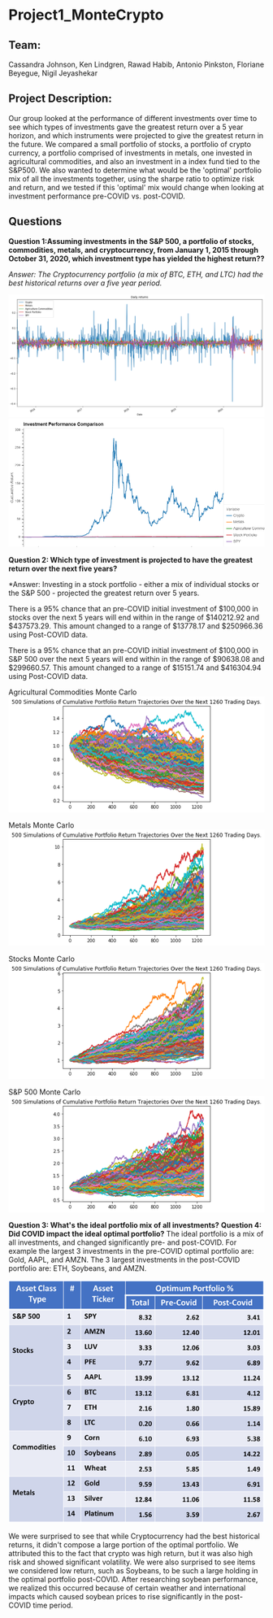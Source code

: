 # **Project1_MonteCrypto**

## Team: 

Cassandra Johnson, Ken Lindgren, Rawad Habib, Antonio Pinkston, Floriane Beyegue, Nigil Jeyashekar 

## Project Description: 

Our group looked at the performance of different investments over time to see which types of investments gave the greatest return over a 5 year horizon, and which instruments were projected to give the greatest return in the future.  We compared a small portfolio of stocks, a portfolio of crypto currency, a portfolio comprised of investments in metals, one invested in agricultural commodities, and also an investment in a index fund tied to the S&P500.  We also wanted to determine what would be the 'optimal' portfolio mix of all the investments together, using the sharpe ratio to optimize risk and return, and we tested if this 'optimal' mix would change when looking at investment performance pre-COVID vs. post-COVID.  


## Questions 

**Question 1:Assuming investments in the S&P 500, a portfolio of stocks, commodities, metals, and cryptocurrency, from January 1, 2015 through October 31, 2020, which investment type has yielded the highest return??**

*Answer: The Cryptocurrency portfolio (a mix of BTC, ETH, and LTC) had the best historical returns over a five year period.*

![Daily Returns](/Images/Daily_Returns.png)
![Cumulative Returns](/Images/Cumulative_Returns.png)



**Question 2: Which type of investment is projected to have the greatest return over the next five years?**

*Answer: Investing in a stock portfolio - either a mix of individual stocks or the S&P 500 - projected the greatest return over 5 years.  

There is a 95% chance that an pre-COVID initial investment of $100,000 in stocks over the next 5 years will end within in the range of $140212.92 and $437573.29.  This amount changed to a range of $13778.17 and $250966.36 using Post-COVID data.

There is a 95% chance that an pre-COVID initial investment of $100,000 in S&P 500 over the next 5 years will end within in the range of $90638.08 and $299660.57.  This amount changed to a range of $15151.74 and $416304.94 using Post-COVID data.  

Agricultural Commodities Monte Carlo
![Agricultural Commodities Monte Carlo](/Images/AgComm_Monte.png)

Metals Monte Carlo
![Metals Monte Carlo](/Images/Metals_Monte.png)

Stocks Monte Carlo
![Stocks Monte Carlo](/Images/Stocks_Monte.png)

S&P 500 Monte Carlo
![S&P 500 Monte Carlo](/Images/SP500_Monte.png)


**Question 3: What's the ideal portfolio mix of all investments?**
**Question 4: Did COVID impact the ideal optimal portfolio?**
The ideal portfolio is a mix of all investments, and changed significantly pre- and post-COVID.  For example the largest 3 investments in the pre-COVID optimal portfolio are: Gold, AAPL, and AMZN.  The 3 largest investments in the post-COVID portfolio are: ETH, Soybeans, and AMZN. 

![Optimum Portfolio](/Images/Optimal_portfolio.png)

We were surprised to see that while Cryptocurrency had the best historical returns, it didn't compose a large portion of the optimal portfolio.  We attributed this to the fact that crypto was high return, but it was also high risk and showed significant volatility.  We were also surprised to see items we considered low return, such as Soybeans, to be such a large holding in the optimal portfolio post-COVID.  After researching soybean performance, we realized this occurred because of certain weather and international impacts which caused soybean prices to rise significantly in the post-COVID time period. 

